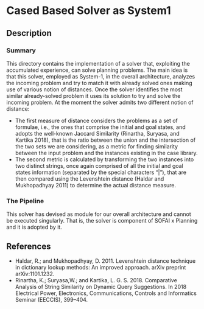 # Cased Based Solver as System1

## Description

### Summary
This directory contains the implementation of a solver that, exploiting the accumulated experience, can solve planning problems.
The main idea is that this solver, employed as System-1, in the overall architecture, analyzes the incoming problem and try to match it with already solved ones making use of various notion of distances.
Once the solver identifies the most similar already-solved problem it uses its solution to try and solve the incoming problem.
At the moment the solver admits two different notion of distance:
* The first measure of distance considers the problems as a set of formulae, i.e., the ones that comprise the initial and goal states, and adopts the well-known Jaccard Similarity (Rinartha, Suryasa, and Kartika 2018), that is the ratio between the union and the intersection of the two sets we are considering, as a metric for finding similarity between the input problem and the instances existing in the case library.
* The second metric is calculated by transforming the two instances into two distinct strings, once again comprised of all the initial and goal states information (separated by the special characters “|”), that are then compared using the Levenshtein distance (Haldar and Mukhopadhyay 2011) to determine the actual distance measure.

### The Pipeline
This solver has devised as module for our overall architecture and cannot be executed singularly.
That is, the solver is component of SOFAI x Planning and it is adopted by it.


## References
* Haldar, R.; and Mukhopadhyay, D. 2011. Levenshtein distance technique in dictionary lookup methods: An improved approach. arXiv preprint arXiv:1101.1232.
* Rinartha, K.; Suryasa,W.; and Kartika, L. G. S. 2018. Comparative Analysis of String Similarity on Dynamic Query Suggestions. In 2018 Electrical Power, Electronics, Communications, Controls and Informatics Seminar (EECCIS), 399–404.